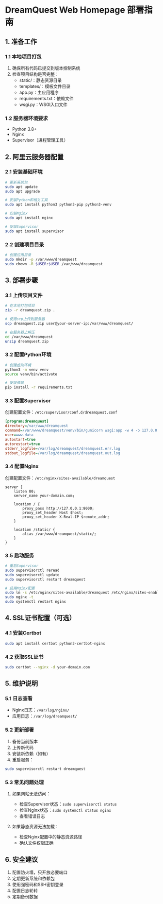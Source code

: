 # DreamQuest Web Homepage 部署指南

## 1. 准备工作

### 1.1 本地项目打包
1. 确保所有代码已提交到版本控制系统
2. 检查项目结构是否完整：
   - static/：静态资源目录
   - templates/：模板文件目录
   - app.py：主应用程序
   - requirements.txt：依赖文件
   - wsgi.py：WSGI入口文件

### 1.2 服务器环境要求
- Python 3.8+
- Nginx
- Supervisor（进程管理工具）

## 2. 阿里云服务器配置

### 2.1 安装基础环境
```bash
# 更新系统包
sudo apt update
sudo apt upgrade

# 安装Python和相关工具
sudo apt install python3 python3-pip python3-venv

# 安装Nginx
sudo apt install nginx

# 安装Supervisor
sudo apt install supervisor
```

### 2.2 创建项目目录
```bash
# 创建应用目录
sudo mkdir -p /var/www/dreamquest
sudo chown -R $USER:$USER /var/www/dreamquest
```

## 3. 部署步骤

### 3.1 上传项目文件
```bash
# 在本地打包项目
zip -r dreamquest.zip .

# 使用scp上传到服务器
scp dreamquest.zip user@your-server-ip:/var/www/dreamquest/

# 在服务器上解压
cd /var/www/dreamquest
unzip dreamquest.zip
```

### 3.2 配置Python环境
```bash
# 创建虚拟环境
python3 -m venv venv
source venv/bin/activate

# 安装依赖
pip install -r requirements.txt
```

### 3.3 配置Supervisor
创建配置文件：`/etc/supervisor/conf.d/dreamquest.conf`
```ini
[program:dreamquest]
directory=/var/www/dreamquest
command=/var/www/dreamquest/venv/bin/gunicorn wsgi:app -w 4 -b 127.0.0.1:8000
user=www-data
autostart=true
autorestart=true
stderr_logfile=/var/log/dreamquest/dreamquest.err.log
stdout_logfile=/var/log/dreamquest/dreamquest.out.log
```

### 3.4 配置Nginx
创建配置文件：`/etc/nginx/sites-available/dreamquest`
```nginx
server {
    listen 80;
    server_name your-domain.com;

    location / {
        proxy_pass http://127.0.0.1:8000;
        proxy_set_header Host $host;
        proxy_set_header X-Real-IP $remote_addr;
    }

    location /static/ {
        alias /var/www/dreamquest/static/;
    }
}
```

### 3.5 启动服务
```bash
# 重启Supervisor
sudo supervisorctl reread
sudo supervisorctl update
sudo supervisorctl restart dreamquest

# 启用Nginx配置
sudo ln -s /etc/nginx/sites-available/dreamquest /etc/nginx/sites-enabled/
sudo nginx -t
sudo systemctl restart nginx
```

## 4. SSL证书配置（可选）

### 4.1 安装Certbot
```bash
sudo apt install certbot python3-certbot-nginx
```

### 4.2 获取SSL证书
```bash
sudo certbot --nginx -d your-domain.com
```

## 5. 维护说明

### 5.1 日志查看
- Nginx日志：`/var/log/nginx/`
- 应用日志：`/var/log/dreamquest/`

### 5.2 更新部署
1. 备份当前版本
2. 上传新代码
3. 安装新依赖（如有）
4. 重启服务：
```bash
sudo supervisorctl restart dreamquest
```

### 5.3 常见问题处理
1. 如果网站无法访问：
   - 检查Supervisor状态：`sudo supervisorctl status`
   - 检查Nginx状态：`sudo systemctl status nginx`
   - 查看错误日志

2. 如果静态资源无法加载：
   - 检查Nginx配置中的静态资源路径
   - 确认文件权限正确

## 6. 安全建议
1. 配置防火墙，只开放必要端口
2. 定期更新系统和依赖包
3. 使用强密码和SSH密钥登录
4. 配置日志轮转
5. 定期备份数据